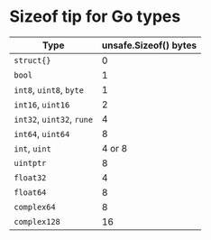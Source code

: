 Sizeof tip for Go types
=======================

| Type | unsafe.Sizeof() bytes |
| ---- | --------------------- |
| `struct{}` | 0 |
| `bool` | 1 |
| `int8`, `uint8`, `byte` | 1 |
| `int16`, `uint16` | 2 |
| `int32`, `uint32`, `rune` | 4 |
| `int64`, `uint64` | 8 |
| `int`, `uint` | 4 or 8 |
| `uintptr` | 8 |
| `float32` | 4 |
| `float64` | 8 |
| `complex64` | 8 |
| `complex128` | 16 |

